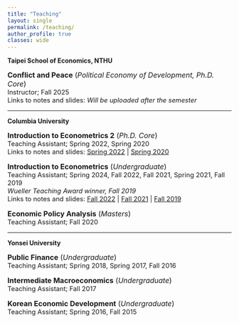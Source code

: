 ```yaml
---
title: "Teaching"
layout: single
permalink: /teaching/
author_profile: true
classes: wide
---
```



**Taipei School of Economics, NTHU**


  <span style="font-size:12pt;">**Conflict and Peace** (*Political Economy of Development, Ph.D. Core*)</span><br>
  <span style="font-size:11pt;"> Instructor; Fall 2025</span><br>
  <span style="font-size:11pt;"> Links to notes and slides: *Will be uploaded after the semester* </span><br>

---
**Columbia University**


  <span style="font-size:12pt;">**Introduction to Econometrics 2** (*Ph.D. Core*)</span><br>
  <span style="font-size:11pt;"> Teaching Assistant; Spring 2022, Spring 2020</span><br>
  <span style="font-size:11pt;"> Links to notes and slides: [Spring 2022](https://github.com/seunghunlee918/phd_econometrics_2022s) | [Spring 2020](https://github.com/seunghunlee918/phd_econometrics) </span><br>


<span style="font-size:12pt;">**Introduction to Econometrics**  (*Undergraduate*)</span><br>
<span style="font-size:11pt;">  Teaching Assistant; Spring 2024, Fall 2022, Fall 2021, Spring 2021, Fall 2019</span><br>
<span style="font-size:11pt;">   *Wueller Teaching Award winner, Fall 2019*</span><br>
<span style="font-size:11pt;"> Links to notes and slides: [Fall 2022](https://github.com/seunghunlee918/ugrad_introtometrics_2022f) | [Fall 2021](https://github.com/seunghunlee918/ugrad_introtometrics_2021f) | [Fall 2019](https://github.com/seunghunlee918/ugrad_introtometrics) 


<span style="font-size:12pt;">**Economic Policy Analysis** (*Masters*)</span><br>
<span style="font-size:11pt;"> Teaching Assistant; Fall 2020</span><br>
  
  

 
 
---
**Yonsei University**

<span style="font-size:12pt;">**Public Finance** (*Undergraduate*) </span><br> 
<span style="font-size:11pt;"> Teaching Assistant; Spring 2018, Spring 2017, Fall 2016</span><br>
 
<span style="font-size:12pt;">**Intermediate Macroeconomics** (*Undergraduate*)</span><br>
<span style="font-size:11pt;">Teaching Assistant; Fall 2017</span>
  
  <span style="font-size:12pt;">**Korean Economic Development** (*Undergraduate*)</span><br>
  <span style="font-size:11pt;">Teaching Assistant; Spring 2016, Fall 2015</span>
  
